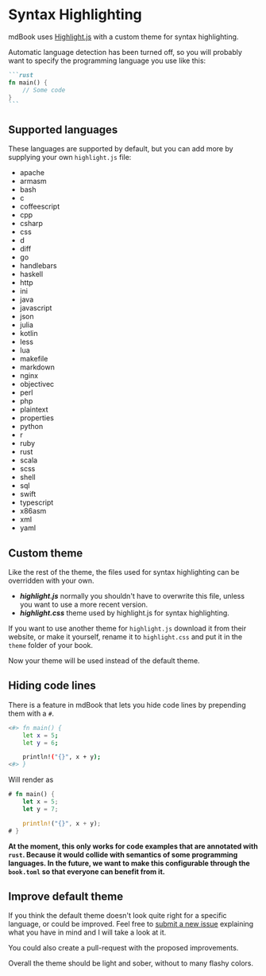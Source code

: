 # Syntax Highlighting

mdBook uses [Highlight.js](https://highlightjs.org) with a custom theme
for syntax highlighting.

Automatic language detection has been turned off, so you will probably want to
specify the programming language you use like this:

~~~markdown
```rust
fn main() {
    // Some code
}
```
~~~

## Supported languages

These languages are supported by default, but you can add more by supplying
your own `highlight.js` file:

- apache
- armasm
- bash
- c
- coffeescript
- cpp
- csharp
- css
- d
- diff
- go
- handlebars
- haskell
- http
- ini
- java
- javascript
- json
- julia
- kotlin
- less
- lua
- makefile
- markdown
- nginx
- objectivec
- perl
- php
- plaintext
- properties
- python
- r
- ruby
- rust
- scala
- scss
- shell
- sql
- swift
- typescript
- x86asm
- xml
- yaml

## Custom theme
Like the rest of the theme, the files used for syntax highlighting can be
overridden with your own.

- ***highlight.js*** normally you shouldn't have to overwrite this file, unless
  you want to use a more recent version.
- ***highlight.css*** theme used by highlight.js for syntax highlighting.

If you want to use another theme for `highlight.js` download it from their
website, or make it yourself, rename it to `highlight.css` and put it in
the `theme` folder of your book.

Now your theme will be used instead of the default theme.

## Hiding code lines

There is a feature in mdBook that lets you hide code lines by prepending them
with a `#`.


```bash
<#> fn main() {
    let x = 5;
    let y = 6;

    println!("{}", x + y);
<#> }
```

Will render as

```rust
# fn main() {
    let x = 5;
    let y = 7;

    println!("{}", x + y);
# }
```

**At the moment, this only works for code examples that are annotated with
`rust`. Because it would collide with semantics of some programming languages.
In the future, we want to make this configurable through the `book.toml` so that
everyone can benefit from it.**


## Improve default theme

If you think the default theme doesn't look quite right for a specific language,
or could be improved. Feel free to [submit a new
issue](https://github.com/rust-lang/mdBook/issues) explaining what you
have in mind and I will take a look at it.

You could also create a pull-request with the proposed improvements.

Overall the theme should be light and sober, without to many flashy colors.
